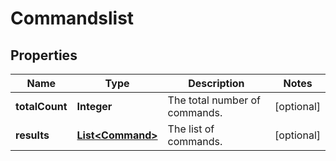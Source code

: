 
# Commandslist

## Properties
Name | Type | Description | Notes
------------ | ------------- | ------------- | -------------
**totalCount** | **Integer** | The total number of commands. |  [optional]
**results** | [**List&lt;Command&gt;**](Command.md) | The list of commands. |  [optional]



